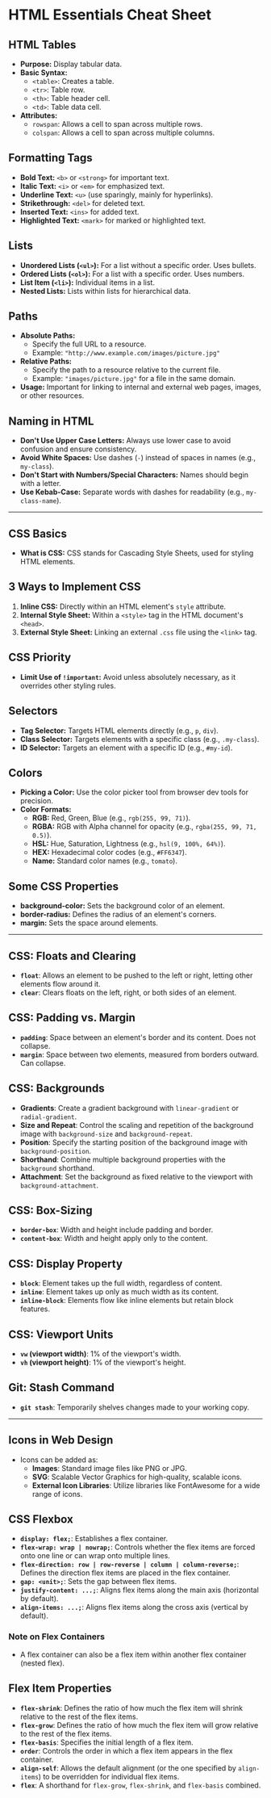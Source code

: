 # HTML Essentials Cheat Sheet

## HTML Tables
- **Purpose:** Display tabular data.
- **Basic Syntax:**
  - `<table>`: Creates a table.
  - `<tr>`: Table row.
  - `<th>`: Table header cell.
  - `<td>`: Table data cell.
- **Attributes:**
  - `rowspan`: Allows a cell to span across multiple rows.
  - `colspan`: Allows a cell to span across multiple columns.

## Formatting Tags
- **Bold Text:** `<b>` or `<strong>` for important text.
- **Italic Text:** `<i>` or `<em>` for emphasized text.
- **Underline Text:** `<u>` (use sparingly, mainly for hyperlinks).
- **Strikethrough:** `<del>` for deleted text.
- **Inserted Text:** `<ins>` for added text.
- **Highlighted Text:** `<mark>` for marked or highlighted text.

## Lists
- **Unordered Lists (`<ul>`):** For a list without a specific order. Uses bullets.
- **Ordered Lists (`<ol>`):** For a list with a specific order. Uses numbers.
- **List Item (`<li>`):** Individual items in a list.
- **Nested Lists:** Lists within lists for hierarchical data.

## Paths
- **Absolute Paths:**
  - Specify the full URL to a resource.
  - Example: `"http://www.example.com/images/picture.jpg"`
- **Relative Paths:**
  - Specify the path to a resource relative to the current file.
  - Example: `"images/picture.jpg"` for a file in the same domain.
- **Usage:** Important for linking to internal and external web pages, images, or other resources.


## Naming in HTML
- **Don't Use Upper Case Letters:** Always use lower case to avoid confusion and ensure consistency.
- **Avoid White Spaces:** Use dashes (`-`) instead of spaces in names (e.g., `my-class`).
- **Don't Start with Numbers/Special Characters:** Names should begin with a letter.
- **Use Kebab-Case:** Separate words with dashes for readability (e.g., `my-class-name`).

---

## CSS Basics
- **What is CSS:** CSS stands for Cascading Style Sheets, used for styling HTML elements.

## 3 Ways to Implement CSS
1. **Inline CSS:** Directly within an HTML element's `style` attribute.
2. **Internal Style Sheet:** Within a `<style>` tag in the HTML document's `<head>`.
3. **External Style Sheet:** Linking an external `.css` file using the `<link>` tag.

## CSS Priority
- **Limit Use of `!important`:** Avoid unless absolutely necessary, as it overrides other styling rules.

## Selectors
- **Tag Selector:** Targets HTML elements directly (e.g., `p`, `div`).
- **Class Selector:** Targets elements with a specific class (e.g., `.my-class`).
- **ID Selector:** Targets an element with a specific ID (e.g., `#my-id`).

## Colors
- **Picking a Color:** Use the color picker tool from browser dev tools for precision.
- **Color Formats:**
  - **RGB:** Red, Green, Blue (e.g., `rgb(255, 99, 71)`).
  - **RGBA:** RGB with Alpha channel for opacity (e.g., `rgba(255, 99, 71, 0.5)`).
  - **HSL:** Hue, Saturation, Lightness (e.g., `hsl(9, 100%, 64%)`).
  - **HEX:** Hexadecimal color codes (e.g., `#FF6347`).
  - **Name:** Standard color names (e.g., `tomato`).

## Some CSS Properties
- **background-color:** Sets the background color of an element.
- **border-radius:** Defines the radius of an element's corners.
- **margin:** Sets the space around elements.

---

## CSS: Floats and Clearing
- **`float`**: Allows an element to be pushed to the left or right, letting other elements flow around it.
- **`clear`**: Clears floats on the left, right, or both sides of an element.

## CSS: Padding vs. Margin
- **`padding`**: Space between an element's border and its content. Does not collapse.
- **`margin`**: Space between two elements, measured from borders outward. Can collapse.

## CSS: Backgrounds
- **Gradients**: Create a gradient background with `linear-gradient` or `radial-gradient`.
- **Size and Repeat**: Control the scaling and repetition of the background image with `background-size` and `background-repeat`.
- **Position**: Specify the starting position of the background image with `background-position`.
- **Shorthand**: Combine multiple background properties with the `background` shorthand.
- **Attachment**: Set the background as fixed relative to the viewport with `background-attachment`.

## CSS: Box-Sizing
- **`border-box`**: Width and height include padding and border.
- **`content-box`**: Width and height apply only to the content.

## CSS: Display Property
- **`block`**: Element takes up the full width, regardless of content.
- **`inline`**: Element takes up only as much width as its content.
- **`inline-block`**: Elements flow like inline elements but retain block features.

## CSS: Viewport Units
- **`vw` (viewport width)**: 1% of the viewport's width.
- **`vh` (viewport height)**: 1% of the viewport's height.

## Git: Stash Command
- **`git stash`**: Temporarily shelves changes made to your working copy.

---

## Icons in Web Design
- Icons can be added as:
  - **Images**: Standard image files like PNG or JPG.
  - **SVG**: Scalable Vector Graphics for high-quality, scalable icons.
  - **External Icon Libraries**: Utilize libraries like FontAwesome for a wide range of icons.

## CSS Flexbox
- **`display: flex;`**: Establishes a flex container.
- **`flex-wrap: wrap | nowrap;`**: Controls whether the flex items are forced onto one line or can wrap onto multiple lines.
- **`flex-direction: row | row-reverse | column | column-reverse;`**: Defines the direction flex items are placed in the flex container.
- **`gap: <unit>;`**: Sets the gap between flex items.
- **`justify-content: ...;`**: Aligns flex items along the main axis (horizontal by default).
- **`align-items: ...;`**: Aligns flex items along the cross axis (vertical by default).

### Note on Flex Containers
- A flex container can also be a flex item within another flex container (nested flex).

## Flex Item Properties
- **`flex-shrink`**: Defines the ratio of how much the flex item will shrink relative to the rest of the flex items.
- **`flex-grow`**: Defines the ratio of how much the flex item will grow relative to the rest of the flex items.
- **`flex-basis`**: Specifies the initial length of a flex item.
- **`order`**: Controls the order in which a flex item appears in the flex container.
- **`align-self`**: Allows the default alignment (or the one specified by `align-items`) to be overridden for individual flex items.
- **`flex`**: A shorthand for `flex-grow`, `flex-shrink`, and `flex-basis` combined.
